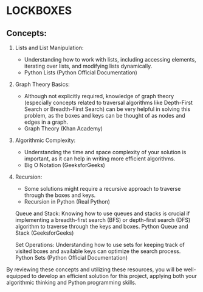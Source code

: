 # LOCKBOXES  
## Concepts:

1. Lists and List Manipulation:
    - Understanding how to work with lists, including accessing elements, iterating over lists, and modifying lists dynamically.
    - Python Lists (Python Official Documentation)

2. Graph Theory Basics:
    - Although not explicitly required, knowledge of graph theory (especially concepts related to traversal algorithms like Depth-First Search or Breadth-First Search) can be very helpful in solving this problem, as the boxes and keys can be thought of as nodes and edges in a graph.
    - Graph Theory (Khan Academy)

3. Algorithmic Complexity:
    - Understanding the time and space complexity of your solution is important, as it can help in writing more efficient algorithms.
    - Big O Notation (GeeksforGeeks)

4. Recursion:
    - Some solutions might require a recursive approach to traverse through the boxes and keys.
    - Recursion in Python (Real Python)

    Queue and Stack:
        Knowing how to use queues and stacks is crucial if implementing a breadth-first search (BFS) or depth-first search (DFS) algorithm to traverse through the keys and boxes.
        Python Queue and Stack (GeeksforGeeks)

    Set Operations:
        Understanding how to use sets for keeping track of visited boxes and available keys can optimize the search process.
        Python Sets (Python Official Documentation)

By reviewing these concepts and utilizing these resources, you will be well-equipped to develop an efficient solution for this project, applying both your algorithmic thinking and Python programming skills.
